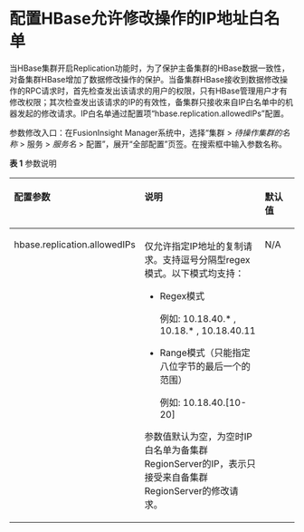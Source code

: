 # 配置HBase允许修改操作的IP地址白名单<a name="admin_guide_000278"></a>

当HBase集群开启Replication功能时，为了保护主备集群的HBase数据一致性，对备集群HBase增加了数据修改操作的保护。当备集群HBase接收到数据修改操作的RPC请求时，首先检查发出该请求的用户的权限，只有HBase管理用户才有修改权限；其次检查发出该请求的IP的有效性，备集群只接收来自IP白名单中的机器发起的修改请求。IP白名单通过配置项“hbase.replication.allowedIPs”配置。

参数修改入口：在FusionInsight Manager系统中，选择“集群 \>  _待操作集群的名称_  \> 服务 \>  _服务名_  \> 配置”，展开“全部配置”页签。在搜索框中输入参数名称。

**表 1**  参数说明

<a name="zh-cn_topic_0263899083_zh-cn_topic_0046736705_table62042342"></a>
<table><thead align="left"><tr id="zh-cn_topic_0263899083_zh-cn_topic_0046736705_row63757280"><th class="cellrowborder" valign="top" width="28.28%" id="mcps1.2.4.1.1"><p id="zh-cn_topic_0263899083_zh-cn_topic_0046736705_p64066064"><a name="zh-cn_topic_0263899083_zh-cn_topic_0046736705_p64066064"></a><a name="zh-cn_topic_0263899083_zh-cn_topic_0046736705_p64066064"></a>配置参数</p>
</th>
<th class="cellrowborder" valign="top" width="56.57%" id="mcps1.2.4.1.2"><p id="zh-cn_topic_0263899083_zh-cn_topic_0046736705_p63500359"><a name="zh-cn_topic_0263899083_zh-cn_topic_0046736705_p63500359"></a><a name="zh-cn_topic_0263899083_zh-cn_topic_0046736705_p63500359"></a>说明</p>
</th>
<th class="cellrowborder" valign="top" width="15.15%" id="mcps1.2.4.1.3"><p id="zh-cn_topic_0263899083_zh-cn_topic_0046736705_p53754906"><a name="zh-cn_topic_0263899083_zh-cn_topic_0046736705_p53754906"></a><a name="zh-cn_topic_0263899083_zh-cn_topic_0046736705_p53754906"></a>默认值</p>
</th>
</tr>
</thead>
<tbody><tr id="zh-cn_topic_0263899083_row408194120658"><td class="cellrowborder" valign="top" width="28.28%" headers="mcps1.2.4.1.1 "><p id="zh-cn_topic_0263899083_p3673747720658"><a name="zh-cn_topic_0263899083_p3673747720658"></a><a name="zh-cn_topic_0263899083_p3673747720658"></a>hbase.replication.allowedIPs</p>
</td>
<td class="cellrowborder" valign="top" width="56.57%" headers="mcps1.2.4.1.2 "><p id="zh-cn_topic_0263899083_p44373286202629"><a name="zh-cn_topic_0263899083_p44373286202629"></a><a name="zh-cn_topic_0263899083_p44373286202629"></a>仅允许指定IP地址的复制请求。支持逗号分隔型regex模式。以下模式均支持：</p>
<a name="zh-cn_topic_0263899083_ul38669003202645"></a><a name="zh-cn_topic_0263899083_ul38669003202645"></a><ul id="zh-cn_topic_0263899083_ul38669003202645"><li>Regex模式<p id="zh-cn_topic_0263899083_p108725611462"><a name="zh-cn_topic_0263899083_p108725611462"></a><a name="zh-cn_topic_0263899083_p108725611462"></a>例如: 10.18.40.* , 10.18.* , 10.18.40.11</p>
</li><li>Range模式（只能指定八位字节的最后一个的范围）<p id="zh-cn_topic_0263899083_p981694194710"><a name="zh-cn_topic_0263899083_p981694194710"></a><a name="zh-cn_topic_0263899083_p981694194710"></a>例如: 10.18.40.[10-20]</p>
</li></ul>
<p id="zh-cn_topic_0263899083_p6750859161715"><a name="zh-cn_topic_0263899083_p6750859161715"></a><a name="zh-cn_topic_0263899083_p6750859161715"></a>参数值默认为空，为空时IP白名单为备集群RegionServer的IP，表示只接受来自备集群RegionServer的修改请求。</p>
</td>
<td class="cellrowborder" valign="top" width="15.15%" headers="mcps1.2.4.1.3 "><p id="zh-cn_topic_0263899083_p4665895820658"><a name="zh-cn_topic_0263899083_p4665895820658"></a><a name="zh-cn_topic_0263899083_p4665895820658"></a>N/A</p>
</td>
</tr>
</tbody>
</table>

